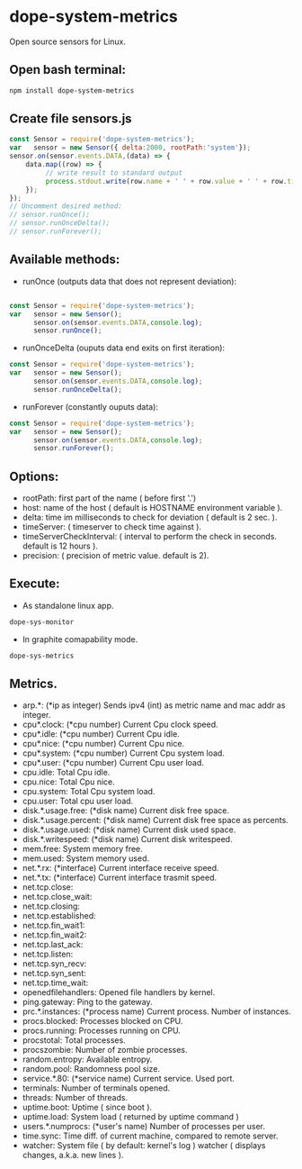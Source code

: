 ﻿# dope-system-metrics
Open source sensors for Linux. 


## Open bash terminal:

```bash
npm install dope-system-metrics
```

## Create file sensors.js

```javascript
const Sensor = require('dope-system-metrics');
var   sensor = new Sensor({ delta:2000, rootPath:'system'});
sensor.on(sensor.events.DATA,(data) => {
    data.map((row) => {
         // write result to standard output
         process.stdout.write(row.name + ' ' + row.value + ' ' + row.time  + "\n");
    });
});
// Uncomment desired method:
// sensor.runOnce();
// sensor.runOnceDelta();
// sensor.runForever();
```
## Available methods:
- runOnce (outputs data that does not represent deviation):
```javascript

const Sensor = require('dope-system-metrics');
var   sensor = new Sensor();
      sensor.on(sensor.events.DATA,console.log);
      sensor.runOnce();
```
- runOnceDelta (ouputs data end exits on first iteration):
```javascript
const Sensor = require('dope-system-metrics');
var   sensor = new Sensor();
      sensor.on(sensor.events.DATA,console.log);
      sensor.runOnceDelta();
```

- runForever (constantly ouputs data):
```javascript
const Sensor = require('dope-system-metrics');
var   sensor = new Sensor();
      sensor.on(sensor.events.DATA,console.log);
      sensor.runForever();
```

## Options:
- rootPath: first part of the name ( before first '.')
- host: name of the host ( default is HOSTNAME environment variable ).
- delta: time im milliseconds to check for deviation ( default is 2 sec. ).
- timeServer: ( timeserver to check time against ).
- timeServerCheckInterval: ( interval to perform the check in seconds. default is 12 hours ).
- precision: ( precision of metric value. default is 2).

## Execute:
- As standalone linux app.
```bash
dope-sys-monitor
```
- In graphite comapability mode.
```bash
dope-sys-metrics
```

## Metrics.
- arp.*: (*ip as integer) Sends ipv4 (int) as metric name and mac addr as integer.
- cpu*.clock: (*cpu number) Current Cpu clock speed.
- cpu*.idle: (*cpu number) Current Cpu idle.
- cpu*.nice: (*cpu number) Current Cpu nice.
- cpu*.system: (*cpu number) Current Cpu system load.
- cpu*.user: (*cpu number) Current Cpu user load.
- cpu.idle: Total Cpu idle.
- cpu.nice: Total Cpu nice.
- cpu.system: Total Cpu system load.
- cpu.user: Total cpu user load.
- disk.*.usage.free: (*disk name) Current disk free space.
- disk.*.usage.percent: (*disk name) Current disk free space as percents.
- disk.*.usage.used: (*disk name) Current disk used space.
- disk.*.writespeed: (*disk name) Current disk writespeed.
- mem.free: System memory free.
- mem.used: System memory used.
- net.*.rx: (*interface) Current interface receive speed.
- net.*.tx: (*interface) Current interface trasmit speed.
- net.tcp.close: 
- net.tcp.close_wait:
- net.tcp.closing:
- net.tcp.established:
- net.tcp.fin_wait1:
- net.tcp.fin_wait2:
- net.tcp.last_ack:
- net.tcp.listen:
- net.tcp.syn_recv:
- net.tcp.syn_sent:
- net.tcp.time_wait:
- openedfilehandlers: Opened file handlers by kernel.
- ping.gateway: Ping to the gateway.
- prc.*.instances: (*process name) Current process. Number of instances.
- procs.blocked: Processes blocked on CPU.
- procs.running: Processes running on CPU.
- procstotal: Total processes.
- procszombie: Number of zombie processes.
- random.entropy: Available entropy.
- random.pool: Randomness pool size.
- service.*.80: (*service name) Current service. Used port.
- terminals: Number of terminals opened.
- threads: Number of threads.
- uptime.boot: Uptime ( since boot ).
- uptime.load: System load ( returned by uptime command )
- users.*.numprocs: (*user's name) Number of processes per user.
- time.sync: Time diff. of current machine, compared to remote server.
- watcher: System file ( by default: kernel's log ) watcher ( displays changes, a.k.a. new lines ).  
